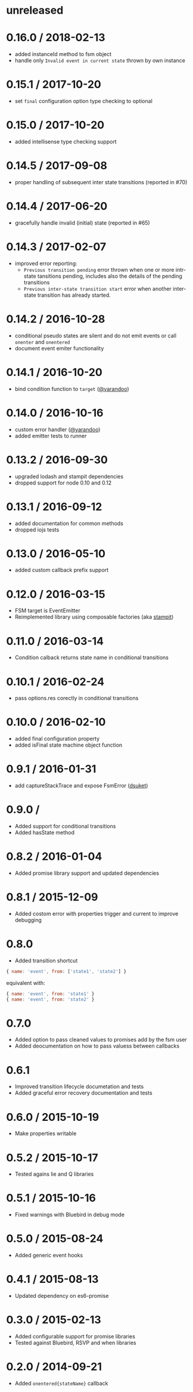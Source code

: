 # unreleased

# 0.16.0 / 2018-02-13

* added instanceId method to fsm object
* handle only `Invalid event in current state` thrown by own instance

# 0.15.1 / 2017-10-20

* set `final` configuration option type checking to optional

# 0.15.0 / 2017-10-20

* added intellisense type checking support

# 0.14.5 / 2017-09-08

* proper handling of subsequent inter state transitions (reported in #70)

# 0.14.4 / 2017-06-20

* gracefully handle invalid (initial) state (reported in #65)

# 0.14.3 / 2017-02-07

* improved error reporting:
  * `Previous transition pending` error thrown when one or more intr-state tansitions pending, includes also the details of the pending transitions
  * `Previous inter-state transition start` error when another inter-state transition has already started.

# 0.14.2 / 2016-10-28

* conditional pseudo states are silent and do not emit events or call `onenter` and `onentered`
* document event emiter functionality

# 0.14.1 / 2016-10-20

* bind condition function to `target` ([@yarandoo](https://github.com/yarandoo))

# 0.14.0 / 2016-10-16

* custom error handler ([@yarandoo](https://github.com/yarandoo))
* added emitter tests to runner

# 0.13.2 / 2016-09-30

* upgraded lodash and stampit dependencies
* dropped support for node 0.10 and 0.12

# 0.13.1 / 2016-09-12

* added documentation for common methods
* dropped iojs tests

# 0.13.0 / 2016-05-10

* added custom callback prefix support

# 0.12.0 / 2016-03-15

* FSM target is EventEmitter
* Reimplemented library using composable factories (aka [stampit](https://github.com/stampit-org/stampit))

# 0.11.0 / 2016-03-14

* Condition calback returns state name in conditional transitions

# 0.10.1 / 2016-02-24

* pass options.res corectly in conditional transitions 

# 0.10.0 / 2016-02-10

* added final configuration property
* added isFinal state machine object function

# 0.9.1 / 2016-01-31

* add captureStackTrace and expose FsmError ([dsuket](https://github.com/dsuket))

# 0.9.0 /

* Added support for conditional transitions
* Added hasState method

# 0.8.2 / 2016-01-04

* Added promise library support and updated dependencies

# 0.8.1 / 2015-12-09

* Added costom error with properties trigger and current to improve debugging

# 0.8.0

* Added transition shortcut

```javascript
{ name: 'event', from: ['state1', 'state2'] }
```

equivalent with:

```javascript
{ name: 'event', from: 'state1' }
{ name: 'event', from: 'state2' }
```

# 0.7.0

* Added option to pass cleaned values to promises add by the fsm user
* Added deocumentation on how to pass valuess between callbacks

# 0.6.1

* Improved transition lifecycle documetation and tests
* Added graceful error recovery documentation and tests

# 0.6.0 / 2015-10-19

* Make properties writable

# 0.5.2 / 2015-10-17

* Tested agains lie and Q libraries

# 0.5.1 / 2015-10-16

* Fixed warnings with Bluebird in debug mode

# 0.5.0 / 2015-08-24

* Added generic event hooks

# 0.4.1 / 2015-08-13

* Updated dependency on es6-promise

# 0.3.0 / 2015-02-13

* Added configurable support for promise libraries
* Tested against Bluebird, RSVP and when libraries

# 0.2.0 / 2014-09-21

* Added ```onentered{stateName}``` callback
